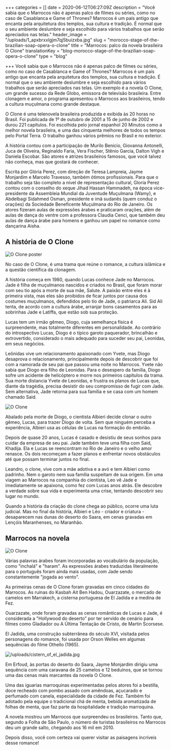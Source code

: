 +++
categories = []
date = 2020-06-12T06:27:09Z
description = "Você sabia que o Marrocos não é apenas palco de filmes ou séries, como no caso de Casablanca e Game of Thrones? Marrocos é um país antigo que encanta pela arquitetura dos templos, sua cultura e tradição. É normal que o seu ambiente deslumbre e seja escolhido para vários trabalhos que serão apreciados nas telas."
header_image = "/uploads/1_apxbrxxlgjm7qj5buizxba.jpg"
slug = "morocco-stage-of-the-brazilian-soap-opera-o-clone"
title = "Marrocos: palco da novela brasileira O Clone"
translationKey = "blog-morocco-stage-of-the-brazilian-soap-opera-o-clone"
type = "blog"

+++
Você sabia que o Marrocos não é apenas palco de filmes ou séries, como no caso de Casablanca e Game of Thrones? Marrocos é um país antigo que encanta pela arquitetura dos templos, sua cultura e tradição. É normal que o seu ambiente deslumbre e seja escolhido para vários trabalhos que serão apreciados nas telas. Um exemplo é a novela O Clone, um grande sucesso da Rede Globo, emissora de televisão brasileira. Entre clonagem e amor, o programa apresentou o Marrocos aos brasileiros, tendo a cultura muçulmana como grande destaque.

O Clone é uma telenovela brasileira produzida e exibida às 20 horas no Brasil. Foi publicada de 1º de outubro de 2001 a 15 de junho de 2002 e durou 221 capítulos. Foi escolhida pelo jornal espanhol 20 Minutos como a melhor novela brasileira, e uma das cinquenta melhores de todos os tempos pelo Portal Terra. O trabalho ganhou vários prêmios no Brasil e no exterior.

A história contou com a participação de Murilo Benicio, Giovanna Antonelli, Juca de Oliveira, Reginaldo Faria, Vera Fischer, Stênio Garcia, Dalton Vigh e Daniela Escobar. São atores e atrizes brasileiros famosos, que você talvez não conheça, mas que gostará de conhecer.

Escrita por Glória Perez, com direção de Teresa Lampreia, Jayme Monjardim e Marcelo Travesso, também ótimos profissionais. Para que o trabalho seja tão completo a nível de representação cultural, Gloria Perez contou com o conselho do xeque Jihad Hassan Hammadeh, na época vice-presidente da Assembleia Mundial da Juventude Muçulmana (Wamy), e Abdelbagi Sidahmed Osman, presidente e imã sudanês (quem conduz o orações) da Sociedade Beneficente Muçulmana do Rio de Janeiro. Os atores fizeram aulas de expressões árabes e praticaram orações, além de aulas de dança do ventre com a professora Claudia Cenci, que também deu aulas de dança árabe para homens e ganhou um papel no romance como dançarina Aisha.

## **A história de O Clone**

![O Clone poster](/uploads/a06a134bd60a700801d468980de9385d.jpg "O Clone poster")

No caso de O Clone, é uma trama que reúne o romance, a cultura islâmica e a questão científica da clonagem.

A história começa em 1980, quando Lucas conhece Jade no Marrocos. Jade é filha de muçulmanos nascidos e criados no Brasil, que foram morar com seu tio após a morte de sua mãe, Salute. A paixão entre eles é à primeira vista, mas eles são proibidos de ficar juntos por causa dos costumes muçulmanos, defendidos pelo tio de Jade, o patriarca Ali. Sid Ali tenta, de acordo com a cultura árabe, arranjar bons casamentos para as sobrinhas Jade e Latiffa, que estão sob sua proteção.

Lucas tem um irmão gêmeo, Diogo, cuja semelhança física é surpreendente, mas totalmente diferentes em personalidade. Ao contrário do introspectivo Lucas, Diogo é o típico garoto paquerador, brincalhão e extrovertido, considerado o mais adequado para suceder seu pai, Leonidas, em seus negócios.

Leônidas vive um relacionamento apaixonado com Yvete, mas Diogo desaprova o relacionamento, principalmente depois de descobrir que foi com a namorada de seu pai que passou uma noite no Marrocos. Yvete não sabia que Diogo era filho de Leonidas. Para o desespero da família, Diogo sofre um acidente de helicóptero e morre nos primeiros capítulos da trama. Sua morte distancia Yvete de Leonidas, e frustra os planos de Lucas que, diante da tragédia, precisa desistir do seu compromisso de fugir com Jade. Sem alternativa, Jade retorna para sua família e se casa com um homem chamado Said.

![ O Clone](/uploads/o-clone-el-clon-10708928-1705-1218.jpg " O Clone")

Abalado pela morte de Diogo, o cientista Albieri decide clonar o outro gêmeo, Lucas, para trazer Diogo de volta. Sem que ninguém perceba a experiência, Albieri usa as células de Lucas na formação do embrião.

Depois de quase 20 anos, Lucas é casado e desistiu de seus sonhos para cuidar da empresa de seu pai. Jade também teve uma filha com Said, Khadija. Ela e Lucas se reencontram no Rio de Janeiro e o velho amor renasce. Os dois recomeçam a fazer planos e enfrentar novos obstáculos até que possam terminar juntos no final.

Leandro, o clone, vive com a mãe adotiva e a avó e tem Albieri como padrinho. Nem o garoto nem sua família suspeitam de sua origem. Em uma viagem ao Marrocos na companhia do cientista, Leo vê Jade e imediatamente se apaixona, como fez com Lucas anos atrás. Ele descobre a verdade sobre sua vida e experimenta uma crise, tentando descobrir seu lugar no mundo.

Quando a história da criação do clone chega ao público, ocorre uma luta judicial. Mas no final da história, Albieri e Léo - criador e criatura - desaparecem nas dunas do deserto do Saara, em cenas gravadas em Lençóis Maranhenses, no Maranhão.

## **Marrocos na novela**

![ O Clone](/uploads/91x-a4cv1ml-_sl1409.jpg " O Clone")

Várias palavras árabes foram incorporadas ao vocabulário da população, como "inchalá" e "haram". As expressões árabes traduzidas literalmente para o português foram ainda mais usadas, com Jade sendo constantemente "jogada ao vento".

As primeiras cenas de O Clone foram gravadas em cinco cidades do Marrocos. As ruínas do Kasbah Ait Ben Hadou, Ouarzazate, o mercado de camelos em Marrakech, a cisterna portuguesa de El Jadida e a medina de Fez.

Ouarzazate, onde foram gravadas as cenas românticas de Lucas e Jade, é considerada a "Hollywood do deserto" por ter servido de cenário para filmes como Gladiador ou A Última Tentação de Cristo, de Martin Scorsese.

El Jadida, uma construção subterrânea do século XVI, visitada pelos personagens do romance, foi usada por Orson Welles em algumas sequências do filme Othello (1965).

![/uploads/cistern_of_el_jadida.jpg](/uploads/cistern_of_el_jadida.jpg)

Em Erfoud, às portas do deserto do Saara, Jayme Monjardim dirigiu uma sequência com uma caravana de 25 camelos e 12 beduínos, que se tornou uma das cenas mais marcantes da novela O Clone.

Uma das iguarias marroquinas experimentadas pelos atores foi a bestilla, doce recheado com pombo assado com amêndoas, açucarado e perfumado com canela, especialidade da cidade de Fez. Também foi adotado pela equipe o tradicional chá de menta, bebida aromatizada de folhas de menta, que faz parte da hospitalidade e tradição marroquina.

A novela mostrou um Marrocos que surpreendeu os brasileiros. Tanto que, segundo a Folha de São Paulo, o número de turistas brasileiros no Marrocos deu um grande salto, chegando aos 16 mil em 2010.

Depois disso, você com certeza vai querer visitar as paisagens incríveis desse romance!